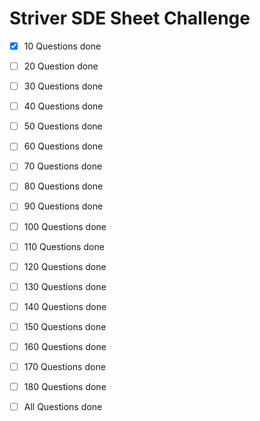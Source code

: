 # Striver SDE Sheet Challenge

- [x] 10 Questions done
- [ ] 20 Question done
- [ ] 30 Questions done
- [ ] 40 Questions done
- [ ] 50 Questions done
- [ ] 60 Questions done
- [ ] 70 Questions done
- [ ] 80 Questions done
- [ ] 90 Questions done
- [ ] 100 Questions done
- [ ] 110 Questions done
- [ ] 120 Questions done
- [ ] 130 Questions done
- [ ] 140 Questions done
- [ ] 150 Questions done
- [ ] 160 Questions done
- [ ] 170 Questions done
- [ ] 180 Questions done

- [ ] All Questions done




